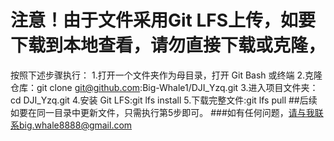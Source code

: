 # 注意！由于文件采用Git LFS上传，如要下载到本地查看，请勿直接下载或克隆，
按照下述步骤执行：
1.打开一个文件夹作为母目录，打开 Git Bash 或终端
2.克隆仓库：git clone git@github.com:Big-Whale1/DJI_Yzq.git
3.进入项目文件夹：cd DJI_Yzq.git
4.安装 Git LFS:git lfs install
5.下载完整文件:git lfs pull
##后续如要在同一目录中更新文件，只需执行第5步即可。
###如有任何问题，请与我联系big.whale8888@gmail.com

